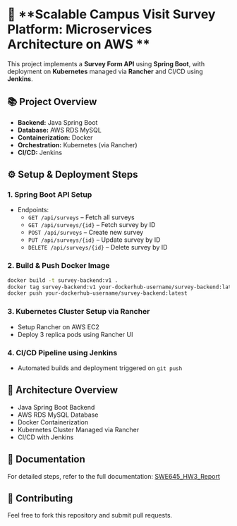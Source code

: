 
# 📝 **Scalable Campus Visit Survey Platform: Microservices Architecture on AWS **

This project implements a **Survey Form API** using **Spring Boot**, with deployment on **Kubernetes** managed via **Rancher** and CI/CD using **Jenkins**.

## 📚 **Project Overview**

- **Backend:** Java Spring Boot
- **Database:** AWS RDS MySQL
- **Containerization:** Docker
- **Orchestration:** Kubernetes (via Rancher)
- **CI/CD:** Jenkins

## ⚙️ **Setup & Deployment Steps**

### **1. Spring Boot API Setup**
- Endpoints:
   - `GET /api/surveys` – Fetch all surveys
   - `GET /api/surveys/{id}` – Fetch survey by ID
   - `POST /api/surveys` – Create new survey
   - `PUT /api/surveys/{id}` – Update survey by ID
   - `DELETE /api/surveys/{id}` – Delete survey by ID

### **2. Build & Push Docker Image**
```bash
docker build -t survey-backend:v1 .
docker tag survey-backend:v1 your-dockerhub-username/survey-backend:latest
docker push your-dockerhub-username/survey-backend:latest
```

### **3. Kubernetes Cluster Setup via Rancher**
- Setup Rancher on AWS EC2
- Deploy 3 replica pods using Rancher UI

### **4. CI/CD Pipeline using Jenkins**
- Automated builds and deployment triggered on `git push`

## 🧩 **Architecture Overview**
- Java Spring Boot Backend
- AWS RDS MySQL Database
- Docker Containerization
- Kubernetes Cluster Managed via Rancher
- CI/CD with Jenkins

## 📜 **Documentation**
For detailed steps, refer to the full documentation: [SWE645_HW3_Report](SWE645_HW3_Report.pdf)


## 🤝 **Contributing**
Feel free to fork this repository and submit pull requests.
